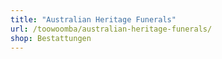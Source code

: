 ```yaml
---
title: "Australian Heritage Funerals"
url: /toowoomba/australian-heritage-funerals/
shop: Bestattungen
---
```

